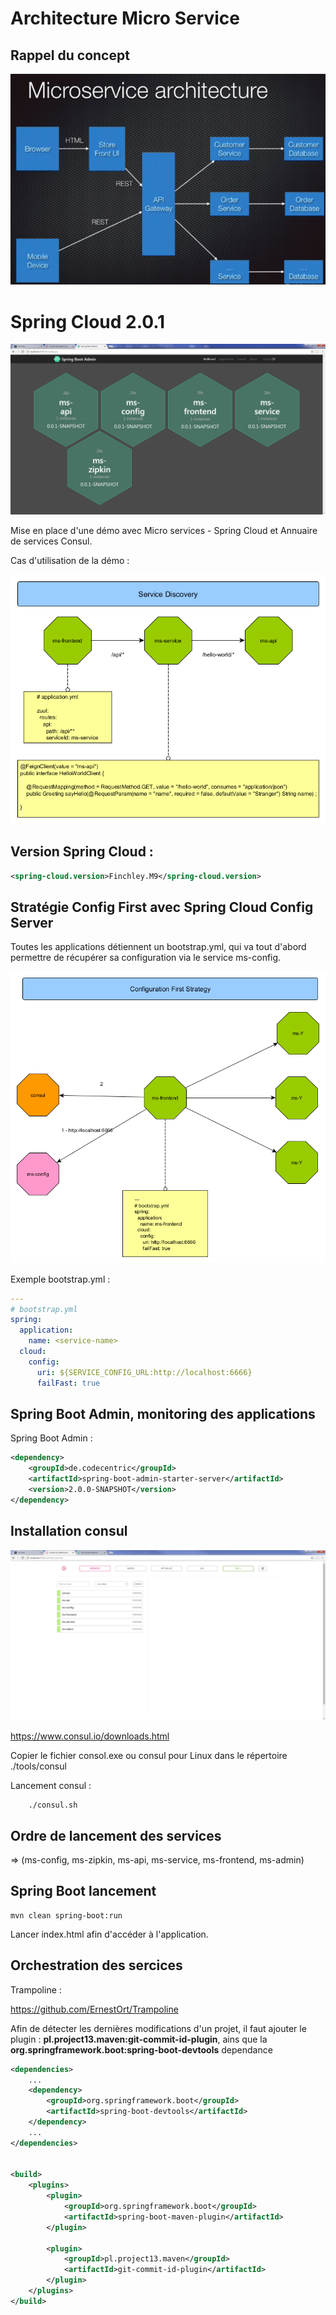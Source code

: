 # Architecture Micro Service


## Rappel du concept

![Architecture Micro Servicen](resources/micro-service-architecture.png)




# Spring Cloud 2.0.1


![Spring Boot Admin](resources/ms-admin.png)


Mise en place d'une démo avec Micro services - Spring Cloud et Annuaire de services Consul.

Cas d'utilisation de la démo :

![Configuration First](resources/call-service.png)


## Version Spring Cloud :

```xml
<spring-cloud.version>Finchley.M9</spring-cloud.version>
```

## Stratégie Config First avec Spring Cloud Config Server


Toutes les applications détiennent un bootstrap.yml, qui va tout d'abord permettre de récupérer sa configuration via le service ms-config.


![Configuration First](resources/config-first.png)


Exemple bootstrap.yml :

```yml
---
# bootstrap.yml
spring:
  application:
    name: <service-name>
  cloud:
    config:
      uri: ${SERVICE_CONFIG_URL:http://localhost:6666}
      failFast: true
```



## Spring Boot Admin, monitoring des applications

Spring Boot Admin :

```xml
<dependency>
    <groupId>de.codecentric</groupId>
    <artifactId>spring-boot-admin-starter-server</artifactId>
    <version>2.0.0-SNAPSHOT</version>
</dependency>
```


## Installation consul

![Consul](resources/ms-consul.png)

https://www.consul.io/downloads.html

Copier le fichier consol.exe ou consul pour Linux dans le répertoire ./tools/consul

Lancement consul :

```
    ./consul.sh
```

## Ordre de lancement des services

=> (ms-config, ms-zipkin, ms-api, ms-service, ms-frontend, ms-admin)


## Spring Boot lancement

```
mvn clean spring-boot:run
```

Lancer index.html afin d'accéder à l'application.


## Orchestration des sercices


Trampoline : 

https://github.com/ErnestOrt/Trampoline

Afin de détecter les dernières modifications d'un projet, il faut ajouter le plugin : **pl.project13.maven:git-commit-id-plugin**,
ains que la **org.springframework.boot:spring-boot-devtools** dependance


```xml
<dependencies>
    ...
    <dependency>
        <groupId>org.springframework.boot</groupId>
        <artifactId>spring-boot-devtools</artifactId>
    </dependency>
    ...
</dependencies>


<build>
    <plugins>
        <plugin>
            <groupId>org.springframework.boot</groupId>
            <artifactId>spring-boot-maven-plugin</artifactId>
        </plugin>

        <plugin>
            <groupId>pl.project13.maven</groupId>
            <artifactId>git-commit-id-plugin</artifactId>
        </plugin>
    </plugins>
</build>
```







